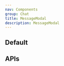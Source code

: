```yaml
---
nav: Components
group: Chat
title: MessageModal
description: MessageModal
---
```


## Default

<code src="./demos/index.tsx" center></code>

## APIs

<API></API>
